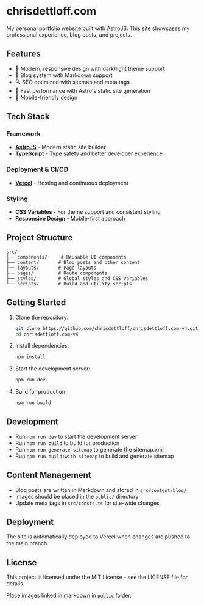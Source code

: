 # chrisdettloff.com

My personal portfolio website built with AstroJS. This site showcases my professional experience, blog posts, and projects.

## Features

- 🎨 Modern, responsive design with dark/light theme support
- 📝 Blog system with Markdown support
- 🔍 SEO optimized with sitemap and meta tags
- 🚀 Fast performance with Astro's static site generation
- 📱 Mobile-friendly design

## Tech Stack

### Framework
- **[AstroJS](https://astro.build/)** - Modern static site builder
- **TypeScript** - Type safety and better developer experience

### Deployment & CI/CD
- **[Vercel](https://vercel.com)** - Hosting and continuous deployment

### Styling
- **CSS Variables** - For theme support and consistent styling
- **Responsive Design** - Mobile-first approach

## Project Structure

```
src/
├── components/     # Reusable UI components
├── content/       # Blog posts and other content
├── layouts/       # Page layouts
├── pages/         # Route components
├── styles/        # Global styles and CSS variables
└── scripts/       # Build and utility scripts
```

## Getting Started

1. Clone the repository:
   ```bash
   git clone https://github.com/chrisdettloff/chrisdettloff.com-v4.git
   cd chrisdettloff.com-v4
   ```

2. Install dependencies:
   ```bash
   npm install
   ```

3. Start the development server:
   ```bash
   npm run dev
   ```

4. Build for production:
   ```bash
   npm run build
   ```

## Development

- Run `npm run dev` to start the development server
- Run `npm run build` to build for production
- Run `npm run generate-sitemap` to generate the sitemap.xml
- Run `npm run build:with-sitemap` to build and generate sitemap

## Content Management

- Blog posts are written in Markdown and stored in `src/content/blog/`
- Images should be placed in the `public/` directory
- Update meta tags in `src/consts.ts` for site-wide changes

## Deployment

The site is automatically deployed to Vercel when changes are pushed to the main branch.

## License

This project is licensed under the MIT License - see the LICENSE file for details.

Place images linked in markdown in ```public``` folder.
